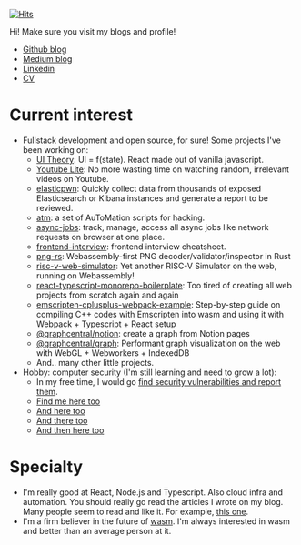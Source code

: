 [![Hits](https://hits.seeyoufarm.com/api/count/incr/badge.svg?url=https%3A%2F%2Fgithub.com%2F9oelM&count_bg=%2379C83D&title_bg=%23555555&icon=&icon_color=%23E7E7E7&title=hits+since+2022&edge_flat=false)](https://hits.seeyoufarm.com)

Hi!
Make sure you visit my blogs and profile!
- [Github blog](https://9oelm.github.io)
- [Medium blog](https://9oelm.medium.com)
- [Linkedin](https://www.linkedin.com/in/7oelm/)
- [CV](https://9oelm.github.io/joel-hj-mun-resume.pdf)

# Current interest
- Fullstack development and open source, for sure! Some projects I've been working on: 
  - [UI Theory](https://github.com/9oelM/ui-theory): UI = f(state). React made out of vanilla javascript.
  - [Youtube Lite](https://github.com/9oelM/youtube-lite): No more wasting time on watching random, irrelevant videos on Youtube.
  - [elasticpwn](https://github.com/9oelM/elasticpwn): Quickly collect data from thousands of exposed Elasticsearch or Kibana instances and generate a report to be reviewed.
  - [atm](https://github.com/9oelM/atm): a set of AuToMation scripts for hacking.
  - [async-jobs](https://github.com/9oelM/async-jobs): track, manage, access all async jobs like network requests on browser at one place.
  - [frontend-interview](https://github.com/9oelM/frontend-interview): frontend interview cheatsheet.
  - [png-rs](https://github.com/9oelM/png-rs): Webassembly-first PNG decoder/validator/inspector in Rust
  - [risc-v-web-simulator](https://github.com/9oelM/risc-v-web-simulator): Yet another RISC-V Simulator on the web, running on Webassembly!
  - [react-typescript-monorepo-boilerplate](https://github.com/9oelM/react-typescript-monorepo-boilerplate): Too tired of creating all web projects from scratch again and again
  - [emscripten-cplusplus-webpack-example](https://github.com/9oelM/emscripten-cplusplus-webpack-example): Step-by-step guide on compiling C++ codes with Emscripten into wasm and using it with Webpack + Typescript + React setup
  - [@graphcentral/notion](https://github.com/graphcentral/notion): create a graph from Notion pages
  - [@graphcentral/graph](https://github.com/graphcentral/graph): Performant graph visualization on the web with WebGL + Webworkers + IndexedDB
  - And.. many other little projects.
- Hobby: computer security (I'm still learning and need to grow a lot): 
  - In my free time, I would go [find security vulnerabilities and report them](https://hackerone.com/9oelm).
  - [Find me here too](https://bugbounty.naver.com/ko/halloffame)
  - [And here too](https://bugbounty.whale.naver.com/en/halloffame)
  - [And there too](https://www.nokia.com/notices/responsible-disclosure/)
  - [And then here too](https://bugcrowd.com/9oelm)
  
# Specialty
- I'm really good at React, Node.js and Typescript. Also cloud infra and automation. You should really go read the articles I wrote on my blog. Many people seem to read and like it. For example, [this one](https://medium.com/swlh/making-stupid-react-smart-in-re-rendering-5f04b5bab327).
- I'm a firm believer in the future of [wasm](https://webassembly.org/). I'm always interested in wasm and better than an average person at it.

